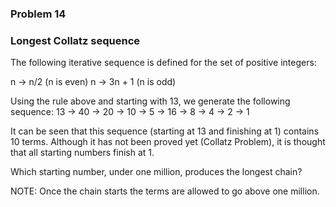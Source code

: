 ### Problem 14
### Longest Collatz sequence

The following iterative sequence is defined for the set of positive integers:

n -> n/2 (n is even)
n -> 3n + 1 (n is odd)

Using the rule above and starting with 13, we generate the following sequence:
13 -> 40 -> 20 -> 10 -> 5 -> 16 -> 8 -> 4 -> 2 -> 1

It can be seen that this sequence (starting at 13 and finishing at 1) 
contains 10 terms. Although it has not been proved yet (Collatz Problem), it is 
thought that all starting numbers finish at 1.

Which starting number, under one million, produces the longest chain?

NOTE: Once the chain starts the terms are allowed to go above one million.
